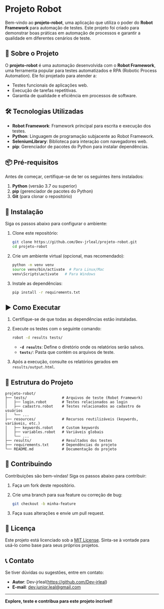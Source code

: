 # Projeto Robot

Bem-vindo ao **projeto-robot**, uma aplicação que utiliza o poder do **Robot Framework** para automação de testes. Este projeto foi criado para demonstrar boas práticas em automação de processos e garantir a qualidade em diferentes cenários de teste.

## 🚀 Sobre o Projeto

O **projeto-robot** é uma automação desenvolvida com o **Robot Framework**, uma ferramenta popular para testes automatizados e RPA (Robotic Process Automation). Ele foi projetado para atender a:

- Testes funcionais de aplicações web.
- Execução de tarefas repetitivas.
- Garantia de qualidade e eficiência em processos de software.

## 🛠️ Tecnologias Utilizadas

- **Robot Framework**: Framework principal para escrita e execução dos testes.
- **Python**: Linguagem de programação subjacente ao Robot Framework.
- **SeleniumLibrary**: Biblioteca para interação com navegadores web.
- **pip**: Gerenciador de pacotes do Python para instalar dependências.

## 📦 Pré-requisitos

Antes de começar, certifique-se de ter os seguintes itens instalados:

1. **Python** (versão 3.7 ou superior)
2. **pip** (gerenciador de pacotes do Python)
3. **Git** (para clonar o repositório)

## 🔧 Instalação

Siga os passos abaixo para configurar o ambiente:

1. Clone este repositório:

   ```bash
   git clone https://github.com/Dev-jrleal/projeto-robot.git
   cd projeto-robot
   ```

2. Crie um ambiente virtual (opcional, mas recomendado):

   ```bash
   python -m venv venv
   source venv/bin/activate  # Para Linux/Mac
   venv\Scripts\activate   # Para Windows
   ```

3. Instale as dependências:

   ```bash
   pip install -r requirements.txt
   ```

## ▶️ Como Executar

1. Certifique-se de que todas as dependências estão instaladas.
2. Execute os testes com o seguinte comando:

   ```bash
   robot -d results tests/
   ```

   - **`-d results`**: Define o diretório onde os relatórios serão salvos.
   - **`tests/`**: Pasta que contém os arquivos de teste.

3. Após a execução, consulte os relatórios gerados em `results/output.html`.

## 📁 Estrutura do Projeto

```plaintext
projeto-robot/
├── tests/                # Arquivos de teste (Robot Framework)
│   ├── login.robot       # Testes relacionados ao login
│   ├── cadastro.robot    # Testes relacionados ao cadastro de usuários
│   └── ...
├── resources/            # Recursos reutilizáveis (keywords, variáveis, etc.)
│   ├── keywords.robot    # Custom keywords
│   ├── variables.robot   # Variáveis globais
│   └── ...
├── results/              # Resultados dos testes
├── requirements.txt      # Dependências do projeto
└── README.md             # Documentação do projeto
```

## 📝 Contribuindo

Contribuições são bem-vindas! Siga os passos abaixo para contribuir:

1. Faça um fork deste repositório.
2. Crie uma branch para sua feature ou correção de bug:

   ```bash
   git checkout -b minha-feature
   ```

3. Faça suas alterações e envie um pull request.

## 📄 Licença

Este projeto está licenciado sob a [MIT License](LICENSE). Sinta-se à vontade para usá-lo como base para seus próprios projetos.

## 📞 Contato

Se tiver dúvidas ou sugestões, entre em contato:

- **Autor**: Dev-jrleal(https://github.com/Dev-jrleal)
- **E-mail**: dev.junior.leal@gmail.com

---

**Explore, teste e contribua para este projeto incrível!**

